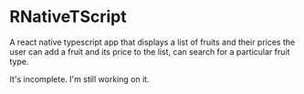 # RNativeTScript
A react native typescript app that displays a list of fruits and their prices the user can add a fruit and its price to the list, can search for a particular fruit type.

It's incomplete. I'm still working on it. 
